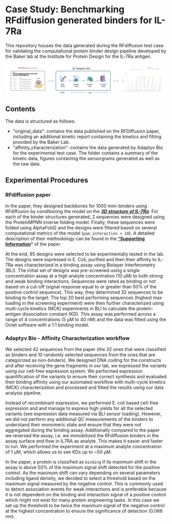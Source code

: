 # Case Study: Benchmarking RFdiffusion generated binders for IL-7Ra

This repository houses the data generated during the RFdiffusion test case for validating the computational protein binder design pipeline developed by the Baker lab at the Institute for Protein Design for the IL-7Ra antigen.

![Workflow diagram](./figures/workflow_diagram.png)


## Contents
The data is structured as follows:
- "original_data": contains the data published on the RFDiffusion paper, including an additional kinetic report containing the kinetics and fitting provided by the Baker Lab.
- "affinity_characterization": contains the data generated by Adaptyv Bio for the experimental test case. The folder contains a summary of the kinetic data, figures containing the sensorgrams generated as well as the raw data.


## Experimental Procedures

### **RFdiffusion paper**

In the paper, they designed backbones for 1000 mini-binders using RFdiffusion by conditioning the model on the [***3D structure of IL-7Ra***](https://www.ebi.ac.uk/pdbe/pdbe-kb/proteins/P16871). For each of the binder structures generated, 2 sequences were designed using the ProteinMPNN inverse folding model. Finally, these sequences were folded using AlphaFold2 and the designs were filtered based on several computational metrics of the model (`pae_interaction < 10`). A detailed description of their methodology can be found in the [***Supporting Information**](https://static-content.springer.com/esm/art%3A10.1038%2Fs41586-023-06415-8/MediaObjects/41586_2023_6415_MOESM1_ESM.pdf)* of the paper. 

At the end, 95 designs were selected to be experimentally tested in the lab. The designs were expressed in E. Coli, purified and then their affinity to IL-7Ra was characterized in a binding assay using Biolayer Interferometry (BLI). The initial set of designs was pre-screened using a single concentration assay at a high analyte concentration (10 µM) to both strong and weak binding interactions. Sequences were rated as binding or not based on a cut-off (signal response equal to or greater than 50% of the positive control sequence). This way, they determined 32 sequences to be binding to the target. The top 20 best performing sequences (highest max loading in the screening experiment) were then further characterized using multi-cycle kinetics (MCK) experiments in BLI to calculate the protein-antigen dissociation constant (KD). This assay was performed across a range of 4 concentrations (5 µM to 40 nM) and the data was fitted using the Octet software with a 1:1 binding model.

### **Adaptyv Bio** - Affinity Characterization workflow

We selected 42 sequences from the paper (the 32 ones that were classified as binders and 10 randomly selected sequences from the ones that are categorized as non-binders). We designed DNA coding for the constructs and after receiving the gene fragments in our lab, we expressed the variants using our cell-free expression system. We performed expression quantification of the variants to ensure their correct synthesis and evaluated their binding affinity using our automated workflow with multi-cycle kinetics (MCK) characterization and processed and fitted the results using our data analysis pipeline. 

Instead of recombinant expression, we performed E. coli based cell-free expression and and manage to express high yields for all the selected variants (see expression data measured via BLI sensor loading). However, we did not perform any additional QC measurements of the binders to understand their monomeric state and ensure that they were not aggregated during the binding assay. Additionally compared to the paper we reversed the assay, i.e. we immobilized the RFdiffusion binders in the assay surface and flow in IL7RA as analyte. This makes it easier and faster to run. We performed the experiment at a maximum analyte concentration of 1 µM, which allows us to see KDs up to ~50 µM. 

In the paper, a protein is classified as `binding` if its maximum shift in the assay is above 50% of the maximum signal shift detected for the positive control. As the maximum shift can vary depending on several parameters including ligand density, we decided to select a threshold based on the maximum signal measured by the negative control. This is commonly used to detect association events for weak interactions and is preferable because it is not dependent on the binding and interaction signal of a positive control which might not exist for many protein engineering tasks. In this case we set up the threshold to be twice the maximum signal of the negative control at the highest concentration to ensure the significance of detection (0.066 nm).

